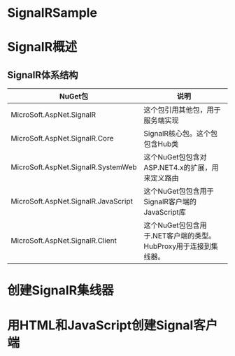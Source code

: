 # SignalRSample
# SignalR概述



## SignalR体系结构

| NuGet包                             | 说明                                                         |
| ----------------------------------- | ------------------------------------------------------------ |
| MicroSoft.AspNet.SignalR            | 这个包引用其他包，用于服务端实现                             |
| MicroSoft.AspNet.SignalR.Core       | SignalR核心包。这个包包含Hub类                               |
| MicroSoft.AspNet.SignalR.SystemWeb  | 这个NuGet包包含对ASP.NET4.x的扩展，用来定义路由              |
| MicroSoft.AspNet.SignalR.JavaScript | 这个NuGet包包含用于SignalR客户端的JavaScript库               |
| MicroSoft.AspNet.SignalR.Client     | 这个NuGet包包含用于.NET客户端的类型。HubProxy用于连接到集线器。 |



# 创建SignalR集线器



# 用HTML和JavaScript创建Signal客户端


